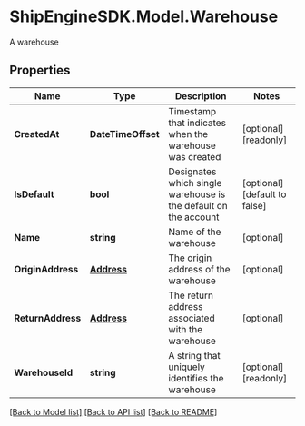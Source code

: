 # ShipEngineSDK.Model.Warehouse
A warehouse

## Properties

Name | Type | Description | Notes
------------ | ------------- | ------------- | -------------
**CreatedAt** | **DateTimeOffset** | Timestamp that indicates when the warehouse was created | [optional] [readonly] 
**IsDefault** | **bool** | Designates which single warehouse is the default on the account | [optional] [default to false]
**Name** | **string** | Name of the warehouse | [optional] 
**OriginAddress** | [**Address**](Address.md) | The origin address of the warehouse | [optional] 
**ReturnAddress** | [**Address**](Address.md) | The return address associated with the warehouse | [optional] 
**WarehouseId** | **string** | A string that uniquely identifies the warehouse | [optional] [readonly] 

[[Back to Model list]](../../README.md#documentation-for-models) [[Back to API list]](../../README.md#documentation-for-api-endpoints) [[Back to README]](../../README.md)

